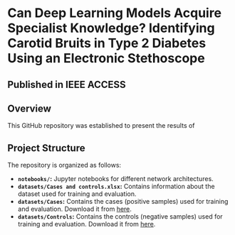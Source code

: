 # Can Deep Learning Models Acquire Specialist Knowledge? Identifying Carotid Bruits in Type 2 Diabetes Using an Electronic Stethoscope
## Published in IEEE ACCESS

## Overview
This GitHub repository was established to present the results of

## Project Structure

The repository is organized as follows:

- **`notebooks/`:** Jupyter notebooks for different network architectures.
- **`datasets/Cases and controls.xlsx`:** Contains information about the dataset used for training and evaluation.
- **`datasets/Cases`:** Contains the cases (positive samples) used for training and evaluation. Download it from [here](https://drive.google.com/drive/folders/1MaSoEZnNDTs8ikL4b7G0LrjzNzYbToqt?usp=sharing).
- **`datasets/Controls`:** Contains the controls (negative samples) used for training and evaluation. Download it from [here](https://drive.google.com/drive/folders/1BghQjehpiQiZ6dOpPVLce-07LduoW1rP?usp=sharing).
